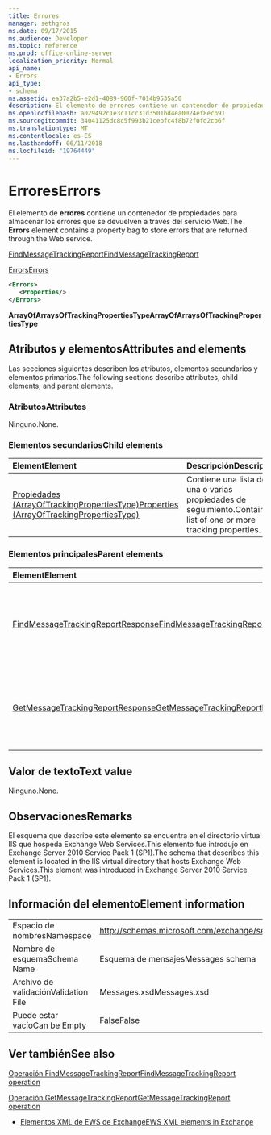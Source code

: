 ```yaml
---
title: Errores
manager: sethgros
ms.date: 09/17/2015
ms.audience: Developer
ms.topic: reference
ms.prod: office-online-server
localization_priority: Normal
api_name:
- Errors
api_type:
- schema
ms.assetid: ea37a2b5-e2d1-4089-960f-7014b9535a50
description: El elemento de errores contiene un contenedor de propiedades para almacenar los errores que se devuelven a través del servicio Web.
ms.openlocfilehash: a029492c1e3c11cc31d3501bd4ea0024ef8ecb91
ms.sourcegitcommit: 34041125dc8c5f993b21cebfc4f8b72f0fd2cb6f
ms.translationtype: MT
ms.contentlocale: es-ES
ms.lasthandoff: 06/11/2018
ms.locfileid: "19764449"
---
```

# <a name="errors"></a><span data-ttu-id="cc271-103">Errores</span><span class="sxs-lookup"><span data-stu-id="cc271-103">Errors</span></span>

<span data-ttu-id="cc271-104">El elemento de **errores** contiene un contenedor de propiedades para almacenar los errores que se devuelven a través del servicio Web.</span><span class="sxs-lookup"><span data-stu-id="cc271-104">The **Errors** element contains a property bag to store errors that are returned through the Web service.</span></span> 
  
[<span data-ttu-id="cc271-105">FindMessageTrackingReport</span><span class="sxs-lookup"><span data-stu-id="cc271-105">FindMessageTrackingReport</span></span>](findmessagetrackingreport.md)
  
[<span data-ttu-id="cc271-106">Errors</span><span class="sxs-lookup"><span data-stu-id="cc271-106">Errors</span></span>](errors-ex15websvcsotherref.md)
  
```xml
<Errors>
   <Properties/>
</Errors>
```

 <span data-ttu-id="cc271-107">**ArrayOfArraysOfTrackingPropertiesType**</span><span class="sxs-lookup"><span data-stu-id="cc271-107">**ArrayOfArraysOfTrackingPropertiesType**</span></span>
## <a name="attributes-and-elements"></a><span data-ttu-id="cc271-108">Atributos y elementos</span><span class="sxs-lookup"><span data-stu-id="cc271-108">Attributes and elements</span></span>

<span data-ttu-id="cc271-109">Las secciones siguientes describen los atributos, elementos secundarios y elementos primarios.</span><span class="sxs-lookup"><span data-stu-id="cc271-109">The following sections describe attributes, child elements, and parent elements.</span></span>
  
### <a name="attributes"></a><span data-ttu-id="cc271-110">Atributos</span><span class="sxs-lookup"><span data-stu-id="cc271-110">Attributes</span></span>

<span data-ttu-id="cc271-111">Ninguno.</span><span class="sxs-lookup"><span data-stu-id="cc271-111">None.</span></span>
  
### <a name="child-elements"></a><span data-ttu-id="cc271-112">Elementos secundarios</span><span class="sxs-lookup"><span data-stu-id="cc271-112">Child elements</span></span>

|<span data-ttu-id="cc271-113">**Element**</span><span class="sxs-lookup"><span data-stu-id="cc271-113">**Element**</span></span>|<span data-ttu-id="cc271-114">**Descripción**</span><span class="sxs-lookup"><span data-stu-id="cc271-114">**Description**</span></span>|
|:-----|:-----|
|[<span data-ttu-id="cc271-115">Propiedades (ArrayOfTrackingPropertiesType)</span><span class="sxs-lookup"><span data-stu-id="cc271-115">Properties (ArrayOfTrackingPropertiesType)</span></span>](properties-arrayoftrackingpropertiestype.md) <br/> |<span data-ttu-id="cc271-116">Contiene una lista de una o varias propiedades de seguimiento.</span><span class="sxs-lookup"><span data-stu-id="cc271-116">Contains a list of one or more tracking properties.</span></span>  <br/> |
   
### <a name="parent-elements"></a><span data-ttu-id="cc271-117">Elementos principales</span><span class="sxs-lookup"><span data-stu-id="cc271-117">Parent elements</span></span>

|<span data-ttu-id="cc271-118">**Element**</span><span class="sxs-lookup"><span data-stu-id="cc271-118">**Element**</span></span>|<span data-ttu-id="cc271-119">**Descripción**</span><span class="sxs-lookup"><span data-stu-id="cc271-119">**Description**</span></span>|
|:-----|:-----|
|[<span data-ttu-id="cc271-120">FindMessageTrackingReportResponse</span><span class="sxs-lookup"><span data-stu-id="cc271-120">FindMessageTrackingReportResponse</span></span>](findmessagetrackingreportresponse.md) <br/> |<span data-ttu-id="cc271-121">Contiene el estado y el resultado de una única solicitud de [operación FindMessageTrackingReport](findmessagetrackingreport-operation.md) .</span><span class="sxs-lookup"><span data-stu-id="cc271-121">Contains the status and result of a single [FindMessageTrackingReport operation](findmessagetrackingreport-operation.md) request.</span></span>  <br/> |
|[<span data-ttu-id="cc271-122">GetMessageTrackingReportResponse</span><span class="sxs-lookup"><span data-stu-id="cc271-122">GetMessageTrackingReportResponse</span></span>](getmessagetrackingreportresponse.md) <br/> |<span data-ttu-id="cc271-123">Contiene el resultado de una única solicitud de [operación GetMessageTrackingReport](getmessagetrackingreport-operation.md) .</span><span class="sxs-lookup"><span data-stu-id="cc271-123">Contains the result of a single [GetMessageTrackingReport operation](getmessagetrackingreport-operation.md) request.</span></span>  <br/> |
   
## <a name="text-value"></a><span data-ttu-id="cc271-124">Valor de texto</span><span class="sxs-lookup"><span data-stu-id="cc271-124">Text value</span></span>

<span data-ttu-id="cc271-125">Ninguno.</span><span class="sxs-lookup"><span data-stu-id="cc271-125">None.</span></span>
  
## <a name="remarks"></a><span data-ttu-id="cc271-126">Observaciones</span><span class="sxs-lookup"><span data-stu-id="cc271-126">Remarks</span></span>

<span data-ttu-id="cc271-127">El esquema que describe este elemento se encuentra en el directorio virtual IIS que hospeda Exchange Web Services.This elemento fue introdujo en Exchange Server 2010 Service Pack 1 (SP1).</span><span class="sxs-lookup"><span data-stu-id="cc271-127">The schema that describes this element is located in the IIS virtual directory that hosts Exchange Web Services.This element was introduced in Exchange Server 2010 Service Pack 1 (SP1).</span></span>
  
## <a name="element-information"></a><span data-ttu-id="cc271-128">Información del elemento</span><span class="sxs-lookup"><span data-stu-id="cc271-128">Element information</span></span>

|||
|:-----|:-----|
|<span data-ttu-id="cc271-129">Espacio de nombres</span><span class="sxs-lookup"><span data-stu-id="cc271-129">Namespace</span></span>  <br/> |http://schemas.microsoft.com/exchange/services/2006/messages  <br/> |
|<span data-ttu-id="cc271-130">Nombre de esquema</span><span class="sxs-lookup"><span data-stu-id="cc271-130">Schema Name</span></span>  <br/> |<span data-ttu-id="cc271-131">Esquema de mensajes</span><span class="sxs-lookup"><span data-stu-id="cc271-131">Messages schema</span></span>  <br/> |
|<span data-ttu-id="cc271-132">Archivo de validación</span><span class="sxs-lookup"><span data-stu-id="cc271-132">Validation File</span></span>  <br/> |<span data-ttu-id="cc271-133">Messages.xsd</span><span class="sxs-lookup"><span data-stu-id="cc271-133">Messages.xsd</span></span>  <br/> |
|<span data-ttu-id="cc271-134">Puede estar vacío</span><span class="sxs-lookup"><span data-stu-id="cc271-134">Can be Empty</span></span>  <br/> |<span data-ttu-id="cc271-135">False</span><span class="sxs-lookup"><span data-stu-id="cc271-135">False</span></span>  <br/> |
   
## <a name="see-also"></a><span data-ttu-id="cc271-136">Ver también</span><span class="sxs-lookup"><span data-stu-id="cc271-136">See also</span></span>



[<span data-ttu-id="cc271-137">Operación FindMessageTrackingReport</span><span class="sxs-lookup"><span data-stu-id="cc271-137">FindMessageTrackingReport operation</span></span>](findmessagetrackingreport-operation.md)
  
[<span data-ttu-id="cc271-138">Operación GetMessageTrackingReport</span><span class="sxs-lookup"><span data-stu-id="cc271-138">GetMessageTrackingReport operation</span></span>](getmessagetrackingreport-operation.md)


- [<span data-ttu-id="cc271-139">Elementos XML de EWS de Exchange</span><span class="sxs-lookup"><span data-stu-id="cc271-139">EWS XML elements in Exchange</span></span>](ews-xml-elements-in-exchange.md)

